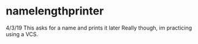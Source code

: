 # namelengthprinter
4/3/19 This asks for a name and prints it later
Really though, im practicing using a VCS. 
